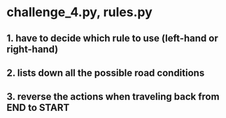 # challenge_4.py, rules.py

## 1. have to decide which rule to use (left-hand or right-hand)

## 2. lists down all the possible road conditions

## 3. reverse the actions when traveling back from END to START
